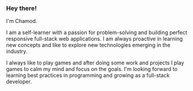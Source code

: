 ### Hey there!
I'm Chamod.

I am a self-learner with a passion for problem-solving and building perfect responsive full-stack web applications. I am always proactive in
learning new concepts and like to explore new technologies emerging in the industry. 

I always like to play games and after doing some work and projects I play games to calm my mind and focus on the goals. I'm looking forward to learning best practices in programming and growing as a full-stack developer.

